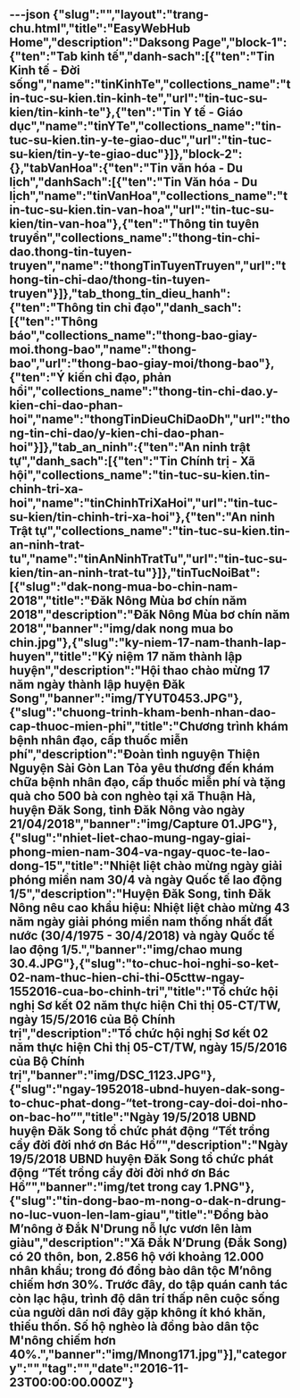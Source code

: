 ---json
{"slug":"","layout":"trang-chu.html","title":"EasyWebHub Home","description":"Daksong Page","block-1":{"ten":"Tab kinh tế","danh-sach":[{"ten":"Tin Kinh tế - Đời sống","name":"tinKinhTe","collections_name":"tin-tuc-su-kien.tin-kinh-te","url":"tin-tuc-su-kien/tin-kinh-te"},{"ten":"Tin Y tế - Giáo dục","name":"tinYTe","collections_name":"tin-tuc-su-kien.tin-y-te-giao-duc","url":"tin-tuc-su-kien/tin-y-te-giao-duc"}]},"block-2":{},"tabVanHoa":{"ten":"Tin văn hóa - Du lịch","danhSach":[{"ten":"Tin Văn hóa - Du lịch","name":"tinVanHoa","collections_name":"tin-tuc-su-kien.tin-van-hoa","url":"tin-tuc-su-kien/tin-van-hoa"},{"ten":"Thông tin tuyên truyền","collections_name":"thong-tin-chi-dao.thong-tin-tuyen-truyen","name":"thongTinTuyenTruyen","url":"thong-tin-chi-dao/thong-tin-tuyen-truyen"}]},"tab_thong_tin_dieu_hanh":{"ten":"Thông tin chỉ đạo","danh_sach":[{"ten":"Thông báo","collections_name":"thong-bao-giay-moi.thong-bao","name":"thong-bao","url":"thong-bao-giay-moi/thong-bao"},{"ten":"Ý kiến chỉ đạo, phản hồi","collections_name":"thong-tin-chi-dao.y-kien-chi-dao-phan-hoi","name":"thongTinDieuChiDaoDh","url":"thong-tin-chi-dao/y-kien-chi-dao-phan-hoi"}]},"tab_an_ninh":{"ten":"An ninh trật tự","danh_sach":[{"ten":"Tin Chính trị - Xã hội","collections_name":"tin-tuc-su-kien.tin-chinh-tri-xa-hoi","name":"tinChinhTriXaHoi","url":"tin-tuc-su-kien/tin-chinh-tri-xa-hoi"},{"ten":"An ninh Trật tự","collections_name":"tin-tuc-su-kien.tin-an-ninh-trat-tu","name":"tinAnNinhTratTu","url":"tin-tuc-su-kien/tin-an-ninh-trat-tu"}]},"tinTucNoiBat":[{"slug":"dak-nong-mua-bo-chin-nam-2018","title":"Đăk Nông Mùa bơ chín năm 2018","description":"Đăk Nông Mùa bơ chín năm 2018","banner":"img/dak nong mua bo chin.jpg"},{"slug":"ky-niem-17-nam-thanh-lap-huyen","title":"Kỷ niệm 17 năm thành lập huyện","description":"Hội thao chào mừng 17 năm ngày thành lập huyện Đăk Song","banner":"img/TYUT0453.JPG"},{"slug":"chuong-trinh-kham-benh-nhan-dao-cap-thuoc-mien-phi","title":"Chương trình khám bệnh nhân đạo, cấp thuốc miễn phí","description":"Đoàn tình nguyện  Thiện Nguyện Sài Gòn  Lan Tỏa yêu thương đến khám chữa bệnh nhân đạo, cấp thuốc miễn phí và tặng quà cho 500 bà con nghèo tại xã Thuận Hà, huyện Đăk Song, tỉnh Đăk Nông vào ngày 21/04/2018","banner":"img/Capture 01.JPG"},{"slug":"nhiet-liet-chao-mung-ngay-giai-phong-mien-nam-304-va-ngay-quoc-te-lao-dong-15","title":"Nhiệt liệt chào mừng ngày giải phóng miền nam 30/4 và ngày Quốc tế lao động 1/5","description":"Huyện Đăk Song, tỉnh Đăk Nông nêu cao khẩu hiệu: Nhiệt liệt chào mừng 43 năm ngày giải phóng miền nam thống nhất đất nước (30/4/1975 - 30/4/2018) và ngày Quốc tế lao động 1/5.","banner":"img/chao mung 30.4.JPG"},{"slug":"to-chuc-hoi-nghi-so-ket-02-nam-thuc-hien-chi-thi-05cttw-ngay-1552016-cua-bo-chinh-tri","title":"Tổ chức hội nghị Sơ kết 02 năm thực hiện  Chỉ thị 05-CT/TW, ngày 15/5/2016 của Bộ Chính trị","description":"Tổ chức hội nghị Sơ kết 02 năm thực hiện Chỉ thị 05-CT/TW, ngày 15/5/2016 của Bộ Chính trị","banner":"img/DSC_1123.JPG"},{"slug":"ngay-1952018-ubnd-huyen-dak-song-to-chuc-phat-dong-“tet-trong-cay-doi-doi-nho-on-bac-ho”","title":"Ngày 19/5/2018 UBND huyện Đăk Song tổ chức phát động “Tết trồng cầy đời đời nhớ ơn Bác Hồ”","description":"Ngày 19/5/2018 UBND huyện Đăk Song tổ chức phát động “Tết trồng cầy đời đời nhớ ơn Bác Hồ”","banner":"img/tet trong cay 1.PNG"},{"slug":"tin-dong-bao-m-nong-o-dak-n-drung-no-luc-vuon-len-lam-giau","title":"Đồng bào M’nông ở Đắk N'Drung nỗ lực vươn lên làm giàu","description":"Xã Ðắk N’Drung (Ðắk Song) có 20 thôn, bon, 2.856 hộ với khoảng 12.000 nhân khẩu; trong đó đồng bào dân tộc M’nông chiếm hơn 30%. Trước đây, do tập quán canh tác còn lạc hậu, trình độ dân trí thấp nên cuộc sống của người dân nơi đây gặp không ít khó khăn, thiếu thốn. Số hộ nghèo là đồng bào dân tộc M'nông chiếm hơn 40%.","banner":"img/Mnong171.jpg"}],"category":"","tag":"","date":"2016-11-23T00:00:00.000Z"}
---
